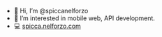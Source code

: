 - 👋 Hi, I’m @spiccanelforzo
- 👀 I’m interested in mobile web, API development.
- 💻 [spicca.nelforzo.com](https://spicca.nelforzo.com/)

<!---
spiccanelforzo/spiccanelforzo is a ✨ special ✨ repository because its `README.md` (this file) appears on your GitHub profile.
You can click the Preview link to take a look at your changes.
--->

